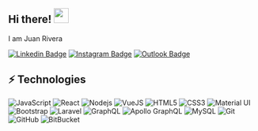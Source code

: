 ## Hi there! <img src="https://raw.githubusercontent.com/aemmadi/aemmadi/master/wave.gif" width="30px">

I am Juan Rivera

[![Linkedin Badge](https://img.shields.io/badge/-ariverak-blue?style=flat-square&logo=Linkedin&logoColor=white&link=https://www.linkedin.com/in/ariverak/)](https://www.linkedin.com/in/ariverak/)
[![Instagram Badge](https://img.shields.io/badge/-ariverak-purple?style=flat-square&logo=instagram&logoColor=white&link=https://instagram.com/ariverak/)](https://instagram.com/ariverak)
[![Outlook Badge](https://img.shields.io/badge/-jrivera.v@outlook.com-c14438?style=flat-square&logo=microsoft&logoColor=white&link=mailto:jrivera.v@outlook.com)](mailto:jrivera.v@outlook.com)

## ⚡ Technologies

![JavaScript](https://img.shields.io/badge/-JavaScript-black?style=flat-square&logo=javascript)
![React](https://img.shields.io/badge/-React-black?style=flat-square&logo=react)
![Nodejs](https://img.shields.io/badge/-Nodejs-black?style=flat-square&logo=Node.js)
![VueJS](https://img.shields.io/badge/-Vue-53B883?style=flat-square&logo=Vue.js&logoColor=white)
![HTML5](https://img.shields.io/badge/-HTML5-E34F26?style=flat-square&logo=html5&logoColor=white)
![CSS3](https://img.shields.io/badge/-CSS3-1572B6?style=flat-square&logo=css3)
![Material UI](https://img.shields.io/badge/-Material_UI-3197F3?style=flat-square&logo=material-design&logoColor=white)
![Bootstrap](https://img.shields.io/badge/-Bootstrap-563D7C?style=flat-square&logo=bootstrap)
![Laravel](https://img.shields.io/badge/-Laravel-E34F26?style=flat-square&logo=html5&logoColor=white)
![GraphQL](https://img.shields.io/badge/-GraphQL-E10098?style=flat-square&logo=graphql)
![Apollo GraphQL](https://img.shields.io/badge/-Apollo%20GraphQL-311C87?style=flat-square&logo=apollo-graphql)
![MySQL](https://img.shields.io/badge/-MySQL-4479A1?style=flat-square&logo=mysql&logoColor=white)
![Git](https://img.shields.io/badge/-Git-black?style=flat-square&logo=git)
![GitHub](https://img.shields.io/badge/-GitHub-181717?style=flat-square&logo=github)
![BitBucket](https://img.shields.io/badge/-BitBucket-darkblue?style=flat-square&logo=bitbucket)
